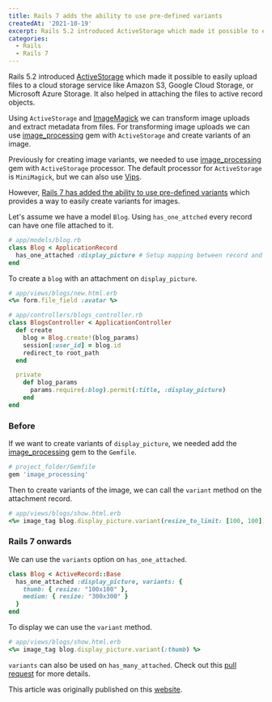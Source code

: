 ```yaml
---
title: Rails 7 adds the ability to use pre-defined variants
createdAt: '2021-10-19'
excerpt: Rails 5.2 introduced ActiveStorage which made it possible to easily upload files to a cloud storage service like Amazon S3, Google Cloud Storage, or Microsoft Azure...
categories:
  - Rails
  - Rails 7
---
```


Rails 5.2 introduced
[ActiveStorage](https://guides.rubyonrails.org/active_storage_overview.html)
which made it possible to easily upload files to a cloud storage service like
Amazon S3, Google Cloud Storage, or Microsoft Azure Storage. It also helped in
attaching the files to active record objects.

Using `ActiveStorage` and [ImageMagick](https://www.imagemagick.org) we can
transform image uploads and extract metadata from files. For transforming image
uploads we can use [image_processing](https://www.imagemagick.org) gem with
`ActiveStorage` and create variants of an image.

Previously for creating image variants, we needed to use
[image_processing](https://www.imagemagick.org) gem with `ActiveStorage`
processor. The default processor for `ActiveStorage` is `MiniMagick`, but we can
also use [Vips](https://www.rubydoc.info/gems/ruby-vips/Vips/Image).

However,
[Rails 7 has added the ability to use pre-defined variants](https://github.com/rails/rails/pull/39135)
which provides a way to easily create variants for images.

Let's assume we have a model `Blog`. Using `has_one_attched` every record can
have one file attached to it.

```ruby
# app/models/blog.rb
class Blog < ApplicationRecord
  has_one_attached :display_picture # Setup mapping between record and file
end
```

To create a `blog` with an attachment on `display_picture`.

```ruby
# app/views/blogs/new.html.erb
<%= form.file_field :avatar %>
```

```ruby
# app/controllers/blogs_controller.rb
class BlogsController < ApplicationController
  def create
    blog = Blog.create!(blog_params)
    session[:user_id] = blog.id
    redirect_to root_path
  end

  private
    def blog_params
      params.require(:blog).permit(:title, :display_picture)
    end
end
```

### Before

If we want to create variants of `display_picture`, we needed add the
[image_processing](https://www.imagemagick.org) gem to the `Gemfile`.

```ruby
# project_folder/Gemfile
gem 'image_processing'
```

Then to create variants of the image, we can call the `variant` method on the
attachment record.

```ruby
# app/views/blogs/show.html.erb
<%= image_tag blog.display_picture.variant(resize_to_limit: [100, 100]) %>
```

### Rails 7 onwards

We can use the `variants` option on `has_one_attached`.

```ruby
class Blog < ActiveRecord::Base
  has_one_attached :display_picture, variants: {
    thumb: { resize: "100x100" },
    medium: { resize: "300x300" }
  }
end
```

To display we can use the `variant` method.

```ruby
# app/views/blogs/show.html.erb
<%= image_tag blog.display_picture.variant(:thumb) %>
```

`variants` can also be used on `has_many_attached`. Check out this
[pull request](https://github.com/rails/rails/pull/39135) for more details.

This article was originally published on this [website](https://www.bigbinary.com/blog/rails-7-adds-ability-to-use-predefined-variants).

